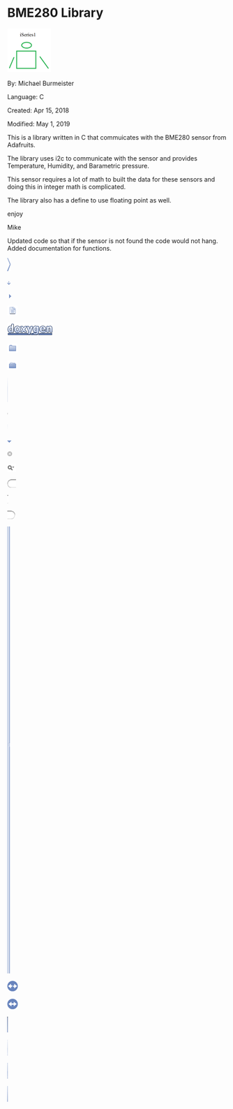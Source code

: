 # BME280 Library

![iseries1.png](iseries1.png)

By: Michael Burmeister

Language: C

Created: Apr 15, 2018

Modified: May 1, 2019

This is a library written in C that commuicates with the BME280 sensor from Adafruits.

The library uses i2c to communicate with the sensor and provides Temperature, Humidity, and Barametric pressure.

This sensor requires a lot of math to built the data for these sensors and doing this in integer math is complicated.

The library also has a define to use floating point as well.

enjoy

Mike

Updated code so that if the sensor is not found the code would not hang.  Added documentation for functions.

![libbme280/html/bc_s.png](libbme280/html/bc_s.png)

![libbme280/html/bdwn.png](libbme280/html/bdwn.png)

![libbme280/html/closed.png](libbme280/html/closed.png)

![libbme280/html/doc.png](libbme280/html/doc.png)

![libbme280/html/doxygen.png](libbme280/html/doxygen.png)

![libbme280/html/folderclosed.png](libbme280/html/folderclosed.png)

![libbme280/html/folderopen.png](libbme280/html/folderopen.png)

![libbme280/html/nav_f.png](libbme280/html/nav_f.png)

![libbme280/html/nav_g.png](libbme280/html/nav_g.png)

![libbme280/html/nav_h.png](libbme280/html/nav_h.png)

![libbme280/html/open.png](libbme280/html/open.png)

![libbme280/html/search/close.png](libbme280/html/search/close.png)

![libbme280/html/search/mag_sel.png](libbme280/html/search/mag_sel.png)

![libbme280/html/search/search_l.png](libbme280/html/search/search_l.png)

![libbme280/html/search/search_m.png](libbme280/html/search/search_m.png)

![libbme280/html/search/search_r.png](libbme280/html/search/search_r.png)

![libbme280/html/splitbar.png](libbme280/html/splitbar.png)

![libbme280/html/sync_off.png](libbme280/html/sync_off.png)

![libbme280/html/sync_on.png](libbme280/html/sync_on.png)

![libbme280/html/tab_a.png](libbme280/html/tab_a.png)

![libbme280/html/tab_b.png](libbme280/html/tab_b.png)

![libbme280/html/tab_h.png](libbme280/html/tab_h.png)

![libbme280/html/tab_s.png](libbme280/html/tab_s.png)
